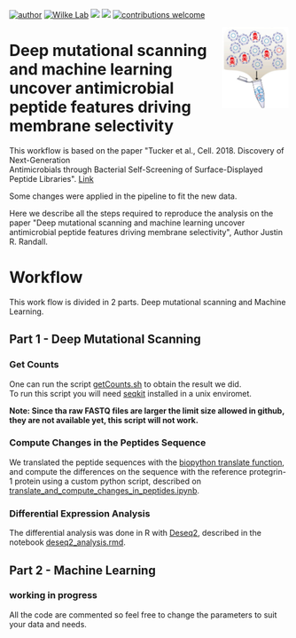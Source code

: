 [![author](https://img.shields.io/badge/author-Luiz_Carlos-blue.svg)](https://www.linkedin.com/in/luiz-carlos-vieira-4582797b/) [![Wilke Lab](https://img.shields.io/badge/Wilke-Lab-red.svg?style=flat)](https://wilkelab.org/) [![](https://img.shields.io/badge/python-3.8+-yellow.svg)](https://www.python.org/downloads/release/python) [![](https://img.shields.io/badge/R%20Version-4.2.0-yellow.svg)](https://cran.r-project.org/bin/windows/base/) [![contributions welcome](https://img.shields.io/badge/contributions-welcome-brightgreen.svg?style=flat)](https://github.com/ziul-bio/Slay-seq_W3110_PG-1/issues) 

<img width="120px" alt="Slay logo" align="right" src="figures/logo.png">


# Deep mutational scanning and machine learning uncover antimicrobial peptide features driving membrane selectivity 


This workflow is based on the paper "Tucker et al., Cell. 2018. Discovery of Next-Generation   
Antimicrobials through Bacterial Self-Screening of Surface-Displayed Peptide Libraries". [Link](https://www.cell.com/cell/fulltext/S0092-8674(17)31451-4?_returnURL=https%3A%2F%2Flinkinghub.elsevier.com%2Fretrieve%2Fpii%2FS0092867417314514%3Fshowall%3Dtrue)

Some changes were applied in the pipeline to fit the new data.  

Here we describe all the steps required to reproduce the analysis on the paper "Deep mutational scanning and machine learning uncover antimicrobial peptide features driving membrane selectivity", Author Justin R. Randall.  


# Workflow

This work flow is divided in 2 parts. Deep mutational scanning and Machine Learning.

## Part 1 - Deep Mutational Scanning

### Get Counts

One can run the script [getCounts.sh](https://github.com/ziul-bio/DMS_ML_AMP/blob/main/01_getCount.sh) to obtain the result we did.  
To run this script you will need [seqkit](https://bioinf.shenwei.me/seqkit/) installed in a unix enviromet.  

**Note: Since tha raw FASTQ files are larger the limit size allowed in github, they are not available yet, this script will not work.**


### Compute Changes in the Peptides Sequence

We translated the peptide sequences with the [biopython translate function](https://biopython.org/docs/1.75/api/Bio.Seq.html), and compute the differences on the sequence with the reference protegrin-1 protein using a custom python script, described on [translate_and_compute_changes_in_peptides.ipynb](https://github.com/ziul-bio/DMS_ML_AMP/blob/main/02_translate_peptides_and_stack.ipynb).

### Differential Expression Analysis

The differential analysis was done in R with [Deseq2](https://bioconductor.org/packages/release/bioc/html/DESeq2.html), described in the notebook [deseq2_analysis.rmd](https://github.com/ziul-bio/DMS_ML_AMP/blob/main/03_Analyse_Deseq2.Rmd).  


## Part 2 - Machine Learning

### working in progress



All the code are commented so feel free to change the parameters to suit your data and needs.
